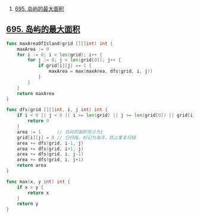 

1. [695. 岛屿的最大面积](#695-岛屿的最大面积)




## [695. 岛屿的最大面积](https://leetcode-cn.com/problems/max-area-of-island/)

```go
func maxAreaOfIsland(grid [][]int) int {
	maxArea := 0
	for i := 0; i < len(grid); i++ {
		for j := 0; j < len(grid[0]); j++ {
			if grid[i][j] == 1 {
				maxArea = max(maxArea, dfs(grid, i, j))
			}
		}
	}
	return maxArea
}

func dfs(grid [][]int, i, j int) int {
	if i < 0 || j < 0 || i >= len(grid) || j >= len(grid[0]) || grid[i][j] == 0 {
		return 0
	}
	area := 1      // 岛屿的面积至少为1
	grid[i][j] = 0 // 已扫描，标记为海洋，防止重复扫描
	area += dfs(grid, i-1, j)
	area += dfs(grid, i+1, j)
	area += dfs(grid, i, j-1)
	area += dfs(grid, i, j+1)
	return area
}

func max(x, y int) int {
	if x > y {
		return x
	}
	return y
}
```

